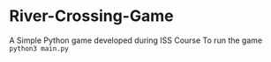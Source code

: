 # River-Crossing-Game
A Simple Python game developed during ISS Course
To run the game
``` python3 main.py```
